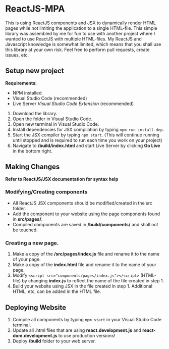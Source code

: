 # ReactJS-MPA
This is using ReactJS components and JSX to dynamically render HTML pages while not limiting the application to a single HTML-file. This simple library was assembled by me for fun to use with another project where I wanted to use ReactJS with multiple HTML-files. My ReactJS and Javascript knowledge is somewhat limited, which means that you shall use this library at your own risk. Feel free to perform pull requests, create issues, etc.

## Setup new project

**Requirements:**
- NPM installed.
- Visual Studio Code (recommended)
- Live Server *Visual Studio Code Extension* (recommended)

1. Download the library.
2. Open the folder in Visual Studio Code.
3. Open new terminal in Visual Studio Code.
4. Install dependencies for JSX compilation by typing ```npm run install-dep```.
5. Start the JSX compiler by typing ```npm start```. (This will continue running until stopped and is required to run each time you work on your project)
6. Navigate to **/build/index.html** and start Live Server by clicking **Go Live** in the bottom right.


## Making Changes

**Refer to ReactJS/JSX documentation for syntax help**

### Modifying/Creating components
- All ReactJS JSX components should be modified/created in the src folder.
- Add the component to your website using the page components found in **src/pages/**.
- Compiled components are saved in **/build/components/** and shall not be touched.

### Creating a new page.
1. Make a copy of the **/src/pages/index.js** file and rename it to the name of your page.
2. Make a copy of the **index.html** file and rename it to the name of your page.
3. Modify ```<script src="components/pages/index.js"></script>``` (HTML-file) by changing **index.js** to reflect the name of the file created in step 1.
4. Build your website using JSX in the file created in step 1. Additional HTML, etc, can be added in the HTML file.

## Deploying Website
1. Compile all components by typing ```npm start``` in your Visual Studio Code terminal.
2. Update all .html files that are using **react.development.js** and **react-dom.development.js** to use production versions!
3. Deploy **/build** folder to your web server.
